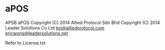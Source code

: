 # aPOS
APSB aPOS
Copyright (C) 2014 Allied Protocol Sdn Bhd
Copyright (C) 2014 Leader Solutions Co Ltd
koi@alliedprotocol.com
ericwong@leadersolutions.net

Refer to License.txt
